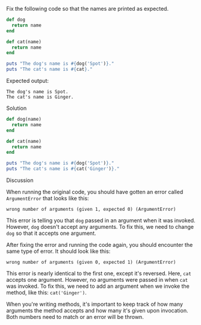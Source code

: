 Fix the following code so that the names are printed as expected.

```ruby
def dog
  return name
end

def cat(name)
  return name
end

puts "The dog's name is #{dog('Spot')}."
puts "The cat's name is #{cat}."
```

Expected output:

```
The dog's name is Spot.
The cat's name is Ginger.
```

Solution

```ruby
def dog(name)
  return name
end

def cat(name)
  return name
end

puts "The dog's name is #{dog('Spot')}."
puts "The cat's name is #{cat('Ginger')}."
```

Discussion

When running the original code, you should have gotten an error called `ArgumentError` that looks like this:

```
wrong number of arguments (given 1, expected 0) (ArgumentError)
```

This error is telling you that `dog` passed in an argument when it was invoked. However, `dog` doesn't accept any arguments. To fix this, we need to change `dog` so that it accepts one argument.

After fixing the error and running the code again, you should encounter the same type of error. It should look like this:

```
wrong number of arguments (given 0, expected 1) (ArgumentError)
```

This error is nearly identical to the first one, except it's reversed. Here, `cat` accepts one argument. However, no arguments were passed in when `cat` was invoked. To fix this, we need to add an argument when we invoke the method, like this: `cat('Ginger')`.

When you're writing methods, it's important to keep track of how many arguments the method accepts and how many it's given upon invocation. Both numbers need to match or an error will be thrown.
